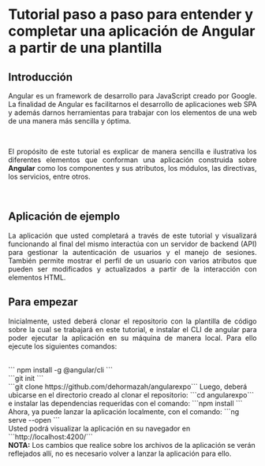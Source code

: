 # Tutorial paso a paso para entender y completar una aplicación de Angular a partir de una plantilla

## Introducción

<p align="justify">
Angular es un framework de desarrollo para JavaScript creado por Google. La finalidad de Angular es facilitarnos el desarrollo de aplicaciones web SPA y además darnos herramientas para trabajar con los elementos de una web de una manera más sencilla y óptima.</p><br>

<p align="justify">
El propósito de este tutorial es explicar de manera sencilla e ilustrativa los diferentes elementos que conforman una aplicación construida sobre <b>Angular</b> como los componentes y sus atributos, los módulos, las directivas, los servicios, entre otros.</p><br>

## Aplicación de ejemplo

<p align="justify">
La aplicación que usted completará a través de este tutorial y visualizará funcionando al final del mismo interactúa con un servidor de backend (API) para gestionar la autenticación de usuarios y el manejo de sesiones. También permite mostrar el perfil de un usuario con varios atributos que pueden ser modificados y actualizados a partir de la interacción con elementos HTML.</p>

## Para empezar
<p align="justify">
Inicialmente, usted deberá clonar el repositorio con la plantilla de código sobre la cual se trabajará en este tutorial, e instalar el CLI de angular para poder ejecutar la aplicación en su máquina de manera local. Para ello ejecute los siguientes comandos:</p>
<br>
``` npm install -g @angular/cli ```<br>
```git init ```<br>
```git clone https://github.com/dehormazah/angularexpo```
  Luego, deberá ubicarse en el directorio creado al clonar el repositorio:
  ```cd angularexpo```<br>
 e instalar las dependencias requeridas con el comando:
 ```npm install ```<br>
 Ahora, ya puede lanzar la aplicación localmente, con el comando:
 ```ng serve --open ```<br>
 Usted podrá visualizar la aplicación en su navegador en ```http://localhost:4200/``` <br>
<b>NOTA:</b> Los cambios que realice sobre los archivos de la aplicación se verán reflejados allí, no es necesario volver a lanzar la aplicación para ello.
 
 
